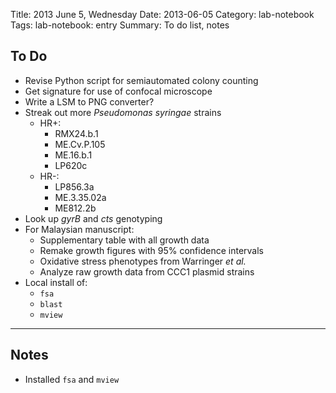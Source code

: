 Title: 2013 June 5, Wednesday
Date: 2013-06-05
Category: lab-notebook
Tags: lab-notebook: entry
Summary: To do list, notes

## To Do ##

- Revise Python script for semiautomated colony counting
- Get signature for use of confocal microscope
- Write a LSM to PNG converter?
- Streak out more _Pseudomonas syringae_ strains
    - HR+:
        - RMX24.b.1
        - ME.Cv.P.105
        - ME.16.b.1
        - LP620c
    - HR-:
        - LP856.3a
        - ME.3.35.02a
        - ME812.2b
- Look up _gyrB_ and _cts_ genotyping
- For Malaysian manuscript:
    - Supplementary table with all growth data
    - Remake growth figures with 95% confidence intervals
    - Oxidative stress phenotypes from Warringer _et al._ 
    - Analyze raw growth data from CCC1 plasmid strains
- Local install of:
    - `fsa`
    - `blast`
    - `mview`

***

## Notes ##

- Installed `fsa` and `mview`
